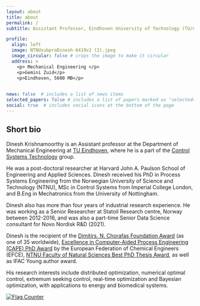 ```yaml
---
layout: about
title: about
permalink: /
subtitle: Assistant Professor, Eindhoven University of Technology (TU/e)

profile:
  align: left
  image: NTNUsubproDinesh-6419v2 (2).jpeg
  image_circular: false # crops the image to make it circular
  address: >
    <p> Mechanical Engineering </p>
    <p>Gemini Zuid</p>
    <p>Eindhoven, 5600 MB</p>
    

news: false  # includes a list of news items
selected_papers: false # includes a list of papers marked as "selected={true}"
social: true  # includes social icons at the bottom of the page
---
```



## Short bio
Dinesh Krishnamoorthy is an Assistant professor at the Department of Mechanical Engineering at [TU Eindhoven](https://www.tue.nl/en/our-university/departments/mechanical-engineering/), where he is a part of the [Control Systems Technology](https://www.tue.nl/en/research/research-groups/control-systems-technology/) group. 

He was a post-doctoral researcher at Harvard John A. Paulson School of Engineering and Applied Sciences. Dinesh received his PhD in Process Systems Engineering from the Norwegian University of Science and Technology (NTNU), MSc in Control Systems from Imperial College London, and B.Eng in Mechatronics from the University of Nottingham. 

Dinesh also has more than four years of industrial research experience. He was working as a Senior Researcher at Statoil Research centre, Norway between 2012-2016, and was also a part-time Senior Data Science consultant for Novo Nordisk R&D (2021). 

Dinesh is the recipient of the [Dimitirs. N. Chorafas Foundation Award](https://www.weizmann.ac.il/feinberg/sites/feinberg/files/uploads/files/chorafas_winners_2020_by_year_and_univeristy.pdf) (as one of 35 worldwide), [Excellence in Computer-Aided Process Engineering (CAPE) PhD Award](https://www.wp-cape.eu/index.php/outstanding-phd-thesis-on-cape/) by the European Federation of Chemical Engineers (EFCE), [NTNU Faculty of Natural Sciences Best PhD Thesis Award](https://www.youtube.com/watch?v=QuHFnoTiy-k&ab_channel=NTNUFakultetfornaturvitenskap), as well as IFAC Young author award. 

His research interests include distributed optimization, numerical optimal control, extremum seeking control, real-time optimization and Bayesian optimization, with applications to energy and biomedical systems.





<a href="https://info.flagcounter.com/0V1v"><img src="https://s11.flagcounter.com/count2/0V1v/bg_FFFFFF/txt_000000/border_CCCCCC/columns_2/maxflags_10/viewers_0/labels_0/pageviews_0/flags_0/percent_0/" alt="Flag Counter" border="0"></a>

